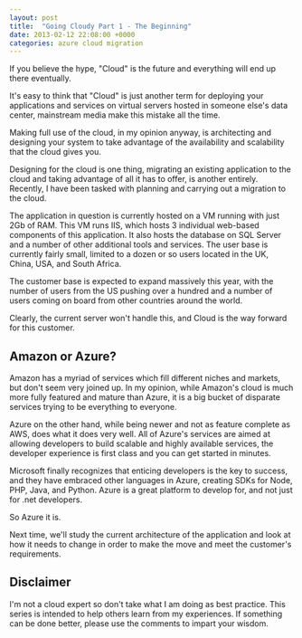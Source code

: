 ```yaml
---
layout: post
title:  "Going Cloudy Part 1 - The Beginning"
date: 2013-02-12 22:08:00 +0000
categories: azure cloud migration
---
```


If you believe the hype, "Cloud" is the future and everything will end up there eventually.

It's easy to think that "Cloud" is just another term for deploying your applications and services on virtual servers hosted in someone else's data center, mainstream media make this mistake all the time.

Making full use of the cloud, in my opinion anyway, is architecting and designing your system to take advantage of the availability and scalability that the cloud gives you.

Designing for the cloud is one thing, migrating an existing application to the cloud and taking advantage of all it has to offer, is another entirely. Recently, I have been tasked with planning and carrying out a migration to the cloud.

The application in question is currently hosted on a VM running with just 2Gb of RAM. This VM runs IIS, which hosts 3 individual web-based components of this application. It also hosts the database on SQL Server and a number of other additional tools and services. The user base is currently fairly small, limited to a dozen or so users located in the UK, China, USA, and South Africa.

The customer base is expected to expand massively this year, with the number of users from the US pushing over a hundred and a number of users coming on board from other countries around the world.

Clearly, the current server won't handle this, and Cloud is the way forward for this customer.

## Amazon or Azure?
Amazon has a myriad of services which fill different niches and markets, but don't seem very joined up. In my opinion, while Amazon's cloud is much more fully featured and mature than Azure, it is a big bucket of disparate services trying to be everything to everyone.

Azure on the other hand, while being newer and not as feature complete as AWS, does what it does very well. All of Azure's services are aimed at allowing developers to build scalable and highly available services, the developer experience is first class and you can get started in minutes.

Microsoft finally recognizes that enticing developers is the key to success, and they have embraced other languages in Azure, creating SDKs for Node, PHP, Java, and Python. Azure is a great platform to develop for, and not just for .net developers.

So Azure it is.

Next time, we'll study the current architecture of the application and look at how it needs to change in order to make the move and meet the customer's requirements.

## Disclaimer
I'm not a cloud expert so don't take what I am doing as best practice. This series is intended to help others learn from my experiences. If something can be done better, please use the comments to impart your wisdom.
